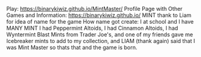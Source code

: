 Play: https://binarykiwiz.github.io/MintMaster/
Profile Page with Other Games and Information: https://binarykiwiz.github.io/
MINT
thank to Liam for idea of name for the game
How name got create:
I at school and I have MANY MINT
I had Peppermint Altoids, I had Cinnamon Altoids, I had Wyntermint Blast Mints from Trader Joe's, and one of my friends gave me
Icebreaker mints to add to my collection, and LIAM (thank again) said that I was Mint Master so thats that and the game is born.
